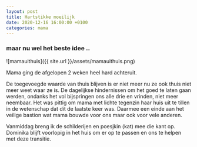 ```yaml
---
layout: post
title: Hartstikke moeilijk
date: 2020-12-16 16:00:00 +0100
categories: mama
---
```


### maar nu wel het beste idee ..
![mamauithuis]({{ site.url }}/assets/mamauithuis.png)  

Mama ging de afgelopen 2 weken heel hard achteruit.

De toegevoegde waarde van thuis blijven is er niet meer nu ze ook thuis niet meer weet waar ze is. De dagelijkse hindernissen om het goed te laten gaan werden, ondanks het vol bijspringen ons alle drie en vrinden, niet meer neembaar. Het was pittig om mama met lichte tegenzin haar huis uit te tillen in de wetenschap dat dit de laatste keer was. Daarmee een einde aan het veilige bastion wat mama bouwde voor ons maar ook voor vele anderen.

Vanmiddag breng ik de schilderijen en poesjkin (kat) mee die kant op. Dominika blijft voorlopig in het huis om er op te passen en ons te helpen met deze transitie.
